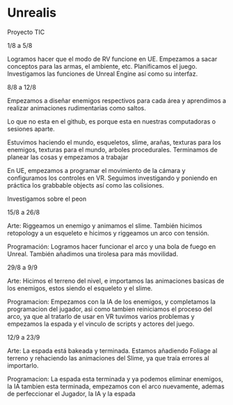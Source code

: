 # Unrealis

Proyecto TIC

1/8 a 5/8

Logramos hacer que el modo de RV funcione en UE. Empezamos a sacar conceptos para las armas, el ambiente, etc. Planificamos el juego. Investigamos las funciones de Unreal Engine así como su interfaz.

8/8 a 12/8

Empezamos a diseñar enemigos respectivos para cada área y aprendimos a realizar animaciones rudimentarias como saltos.

Lo que no esta en el github, es porque esta en nuestras computadoras o sesiones aparte.

Estuvimos haciendo el mundo, esqueletos, slime, arañas, texturas para los enemigos, texturas para el mundo, arboles procedurales. Terminamos de planear las cosas y empezamos a trabajar

En UE, empezamos a programar el movimiento de la cámara y configuramos los controles en VR. Seguimos investigando y poniendo en práctica los grabbable objects así como las colisiones.

Investigamos sobre el peon

15/8 a 26/8

Arte: Riggeamos un enemigo y animamos el slime. También hicimos retopology a un esqueleto e hicimos y riggeamos un arco con tensión.

Programación: Logramos hacer funcionar el arco y una bola de fuego en Unreal. También añadimos una tirolesa para más movilidad.

29/8 a 9/9

Arte: Hicimos el terreno del nivel, e importamos las animaciones basicas de los enemigos, estos siendo el esqueleto y el slime. 

Programacion: Empezamos con la IA de los enemigos, y completamos la programacion del jugador, asi como tambien reiniciamos el proceso del arco, ya que al tratarlo de usar en VR tuvimos varios problemas y empezamos la espada y el vinculo de scripts y actores del juego.

12/9 a 23/9

Arte: La espada está bakeada y terminada. Estamos añadiendo Foliage al terreno y rehaciendo las animaciones del Slime, ya que traía errores al importarlo. 

Programacion: La espada esta terminada y ya podemos eliminar enemigos, la IA tambien esta terminada, empezamos con el arco nuevamente, ademas de perfeccionar el Jugador, la IA y la espada
